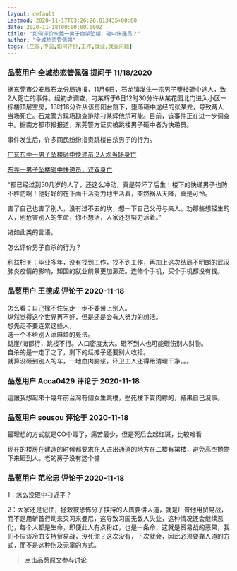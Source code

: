 ```yaml
---
layout: default
Lastmod: 2020-11-17T03:26:26.013435+00:00
date: 2020-11-18T00:00:00.000Z
title: "如何评价东莞一男子自杀坠楼，砸中快递员？"
author: "全城热恋管佩强"
tags: [生存,中国,如何评价,工作,就业,就业问题]
---
```



### 品葱用户 **全城热恋管佩强** 提问于 11/18/2020
    
据东莞市公安局石龙分局通报，11月6日，石龙镇发生一宗男子堕楼砸中途人，致2人死亡的事件。经初步调查，刁某辉于6日12时30分许从某花园北门进入小区一栋楼顶层空房，13时16分许从该房阳台跳下，堕落砸中途经的张某龙，导致两人当场死亡。石龙警方现场勘查排除刁某辉他杀可能。目前，该事件正在进一步调查中。据南方都市报报道，东莞警方证实被跳楼男子砸中者为快递员。  
  
事件发生后，许多网民纷纷指责跳楼自杀男子的行为。  
  
[广东东莞一男子坠楼砸中快递员 2人均当场身亡]( "http://news.jstv.com/a/20201107/1604702781619.shtml")  
  
[东莞一男子坠楼砸中快递员，双双身亡]( "https://min.news/zh-my/hot/25d54fc33ac374ec096fdfc0add297f6.html?__cf_chl_jschl_tk__=815702f01dc2fa2f486f1c9767cec7117397227f-1605575791-0-AZd7RG1a2R4RlLcm2AVqT_m6FjTnBuZudJGEUsybnrf4zgAsYyxQabpX04zGYdxbDSg2R9QwxxyJCztWBtnl2uwp0Q_ni8-Brmt0vABWX7SuMUon3UBbDoPAcqGTSJRShWqmG-DREagM3KgjvXzY-H1IffdN42XjaUgHL1omdsBGVa8quns1hTVjukQZmK0W8Yroi9txvxZiz0ZtYAuoXlrrAnhXyMBmJTkF6Zzp3Trk6a182Yk1RGv7B2M2eTSdBaW614g6Wzlb0yTPmZsTlEiCqpu86635T5JxUgV3_nBhgx9_ytzVevXMc-z0s-wfY3CSAbwusMLOdqBO_crxUqiERRMnwg7Y-b71-LrAeSfxhsosDTf3WO4NtFPaPDw4u2NpMpqznnksyj0b7padGncRijBLSU6UzDiBSbmXQMtcH7_tH0e9Xa847brwtgxzOQ")  
  
“都已经过到50几岁的人了，还这么冲动，真是带坏了后生！楼下的快递男子也防不胜防啊！他好好的在下面干活努力地生活着，突然祸从天降，真是可怜。  
  
害了自己也害了别人，没有过不去的坎，想一下自己父母与亲人。劝那些想轻生的人，别危害别人的生命，你不想活，人家还想努力活着。”  
  
诸如此类的言语。  
  
怎么评价男子自杀的行为？  
  
  
  
  
利益相关：毕业多年，没有找到工作，找不到工作，再加上这次结局不明朗的武汉肺炎疫情的影响，知国的就业前景更加渺茫。连修个手机，买个手机都没有钱。
    
                

### 品葱用户 **王德成** 评论于 2020-11-18
        
怎么看：自己撑不住先走一步不要带上别人。  
纵然觉得这个世界再不好，但是还是会有人努力的想活。  
想先走不要连累这些人，  
选一个不给别人添麻烦的死法。  
跳崖/海都行，跳楼不行。人口密度太大。砸不到人也可能砸伤别人财物。  
自杀的是一走了之了，剩下的烂摊子还要别人收拾。  
就算没砸到别人的车，一地血肉脑浆，环卫工人还得给清理干净。。。
        
                

### 品葱用户 **Acca0429** 评论于 2020-11-18
        
這讓我想起來十幾年前台灣有個女生跳樓，壓死樓下賣肉粽的，結果自己沒事。
        
                

### 品葱用户 **sousou** 评论于 2020-11-18
        
最理想的方式就是CO中毒了，痛苦最少，但是死后会起红斑，比较难看  
  
现在的楼房在建造的时候都要求在人进出通道的地方在二楼有裙楼，避免高空抛物下来砸到人。老的房子没有这个檐
        
                

### 品葱用户 **范松忠** 评论于 2020-11-18
        
1：怎么没砸中刁近平？  
  
2：大家还是记住，拯救被恐怖分子挟持的人质要讲人道，就是川普他用贸易战，而不是用斩首行动来灭习来曼尼，这导致习国无数人失业，这种情况还会继续恶化，每个人都是生命，即便此人有点粉红，也是一条命，这就是贸易战的恶果，我们不应该冷血支持贸易战，没死你？这次没有，下次就会，因此必须要靠人道的方式，而不是这种伤及无辜的方式。
        
                





> [点击品葱原文参与讨论](https://pincong.rocks/question/33601)

